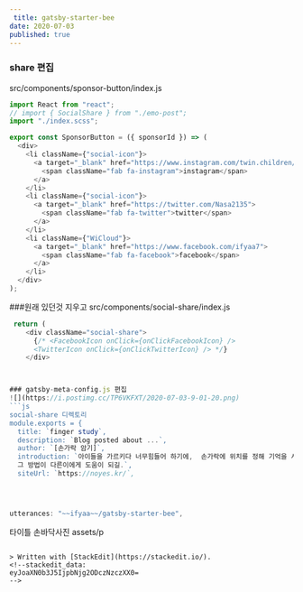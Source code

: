 ```yaml
---
 title: gatsby-starter-bee
date: 2020-07-03
published: true
---
```

### share 편집
src/components/sponsor-button/index.js
```js
import React from "react";
// import { SocialShare } from "./emo-post";
import "./index.scss";

export const SponsorButton = ({ sponsorId }) => (
  <div>
    <li className={"social-icon"}>
      <a target="_blank" href="https://www.instagram.com/twin.children/">
        <span className="fab fa-instagram">instagram</span>
      </a>
    </li>
    <li className={"social-icon"}>
      <a target="_blank" href="https://twitter.com/Nasa2135">
        <span className="fab fa-twitter">twitter</span>
      </a>
    </li>
    <li className={"WiCloud"}>
      <a target="_blank" href="https://www.facebook.com/ifyaa7">
        <span className="fab fa-facebook">facebook</span>
      </a>
    </li>
  </div>
);
```
###원래 있던것 지우고
src/components/social-share/index.js
```js
 return (
    <div className="social-share">
      {/* <FacebookIcon onClick={onClickFacebookIcon} />
      <TwitterIcon onClick={onClickTwitterIcon} /> */}
    </div>



### gatsby-meta-config.js 편집
![](https://i.postimg.cc/TP6VKFXT/2020-07-03-9-01-20.png)
```js
social-share 디렉토리
module.exports = {
  title: `finger study`,
  description: `Blog posted about ...`,
  author: `[손가락 암기]`,
  introduction: `아이들을 가르키다 너무힘들어 하기에,  손가락에 위치를 정해 기억을 시키니 무리없이 따라왔습니다. 
  그 방법이 다른이에게 도움이 되길.`,
  siteUrl: `https://noyes.kr/`, 




utterances: "~~ifyaa~~/gatsby-starter-bee",
```
타이틀 손바닥사진
assets/p
```

> Written with [StackEdit](https://stackedit.io/).
<!--stackedit_data:
eyJoaXN0b3J5IjpbNjg2ODczNzczXX0=
-->